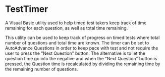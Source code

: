 # TestTimer
A Visual Basic utility used to help timed test takers keep track of time remaining for each question, as well as total time remaining.

This utility can be used to keep track of progress on timed tests where total number of questions and total time are known.  The timer can be set to AutoAdvance Questions in order to keep pace with test and not require the user to press the "Next Question" button.  The alternative is to let the question time go into the negative and when the "Next Question" button is pressed, the Question time is recalculated by dividing the remaining time by the remaining number of questions.
